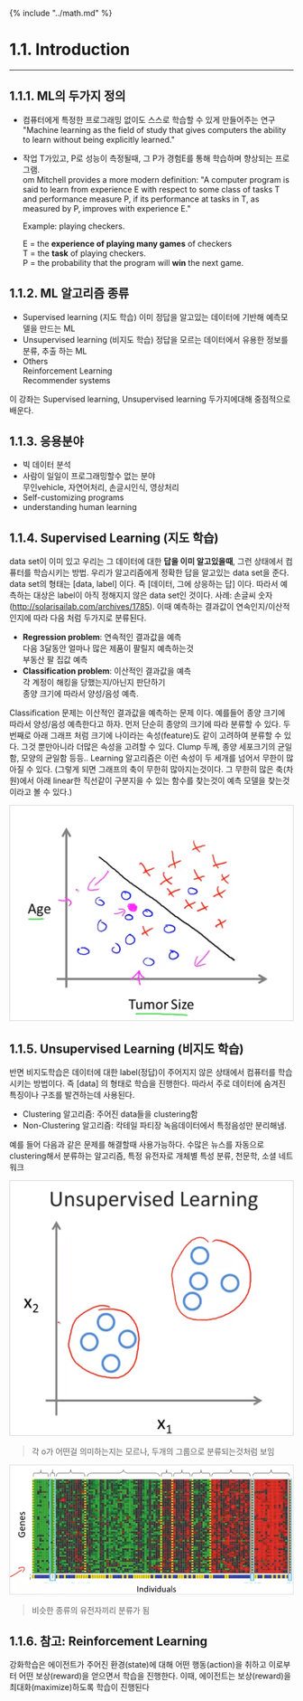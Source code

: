 {% include "../math.md" %}  

# 1.1. Introduction    
---  

<!-- toc -->  
  
## 1.1.1. ML의 두가지 정의    
  
- 컴퓨터에게 특정한 프로그래밍 없이도 스스로 학습할 수 있게 만들어주는 연구    
"Machine learning as the field of study that gives computers the ability to learn without being explicitly learned."     
    
- 작업 T가있고, P로 성능이 측정될때, 그 P가 경험E를 통해 학습하며 향상되는 프로그램.    
om Mitchell provides a more modern definition: "A computer program is said to learn from experience E with respect to some class of tasks T and performance measure P, if its performance at tasks in T, as measured by P, improves with experience E."    
    
	Example: playing checkers.    
	  
	E = the __experience of playing many games__ of checkers    
	T = the __task__ of playing checkers.    
	P = the probability that the program will __win__ the next game.    
  
## 1.1.2. ML 알고리즘 종류    
  
- Supervised learning (지도 학습)
이미 정답을 알고있는 데이터에 기반해 예측모델을 만드는 ML  
- Unsupervised learning (비지도 학습)
정답을 모르는 데이터에서 유용한 정보를 분류, 추출 하는 ML  
- Others    
	Reinforcement Learning    
	Recommender systems    
    
이 강좌는 Supervised learning, Unsupervised learning 두가지에대해 중점적으로 배운다.     
  
## 1.1.3. 응용분야    
  
- 빅 데이터 분석    
- 사람이 일일이 프로그래밍할수 없는 분야    
무인vehicle, 자연어처리, 손글시인식, 영상처리    
- Self-customizing programs    
- understanding human learning    
    
  
## 1.1.4. Supervised Learning (지도 학습)    
  
data set이 이미 있고 우리는 그 데이터에 대한 __답을 이미 알고있을때__, 그런 상태에서 컴퓨터를 학습시키는 방법. 우리가 알고리즘에게 정확한 답을 알고있는 data set을 준다. data set의 형태는 [data, label] 이다. 즉 [데이터, 그에 상응하는 답] 이다. 따라서 예측하는 대상은 label이 아직 정해지지 않은 data set인 것이다. 사례: 손글씨 숫자(http://solarisailab.com/archives/1785). 이때 예측하는 결과값이 연속인지/이산적인지에 따라 다음 처럼 두가지로 분류된다.      
  
- __Regression problem__: 연속적인 결과값을 예측    
	다음 3달동안 얼마나 많은 제품이 팔릴지 예측하는것    
	부동산 팔 집값 예측    
- __Classification problem__: 이산적인 결과값을 예측    
	각 계정이 해킹을 당했는지/아닌지 판단하기    
	종양 크기에 따라서 양성/음성 예측.    
  
Classification 문제는 이산적인 결과값을 예측하는 문제 이다. 예를들어 종양 크기에 따라서 양성/음성 예측한다고 하자. 먼저 단순히 종양의 크기에 따라 분류할 수 있다. 두번째로 아래 그래프 처럼 크기에 나이라는 속성(feature)도 같이 고려하여 분류할 수 있다. 그것 뿐만아니라 더많은 속성을 고려할 수 있다. Clump 두께, 종양 세포크기의 균일함, 모양의 균일함 등등.. Learning 알고리즘은 이런 속성이 두 세개를 넘어서 무한이 많아질 수 있다. (그렇게 되면 그래프의 축이 무한히 많아지는것이다. 그 무한히 많은 축(차원)에서 아래 linear한 직선같이 구분지을 수 있는 함수를 찾는것이 예측 모델을 찾는것이라고 볼 수 있다.)
  
![](img/classify.png)    
  
  
## 1.1.5. Unsupervised Learning (비지도 학습)    
  
반면 비지도학습은 데이터에 대한 label(정답)이 주어지지 않은 상태에서 컴퓨터를 학습시키는 방법이다.  즉 [data] 의 형태로 학습을 진행한다. 따라서 주로 데이터에 숨겨진 특징이나 구조를 발견하는데 사용된다.     
  
- Clustering 알고리즘: 주어진 data들을 clustering함    
- Non-Clustering 알고리즘: 칵테일 파티장 녹음데이터에서 특정음성만 분리해냄.    
    
예를 들어 다음과 같은 문제를 해결할때 사용가능하다. 수많은 뉴스를 자동으로 clustering해서 분류하는 알고리즘, 특정 유전자로 개체별 특성 분류, 천문학, 소셜 네트워크  
  
![](img/unsupervised.png)    
> 각 o가 어떤걸 의미하는지는 모르나, 두개의 그룹으로 분류되는것처럼 보임    
  
![](img/gene.png)    
> 비슷한 종류의 유전자끼리 분류가 됨    
  
  
## 1.1.6. 참고: Reinforcement Learning    
  
강화학습은 에이전트가 주어진 환경(state)에 대해 어떤 행동(action)을 취하고 이로부터 어떤 보상(reward)을 얻으면서 학습을 진행한다. 이때, 에이전트는 보상(reward)을 최대화(maximize)하도록 학습이 진행된다    
